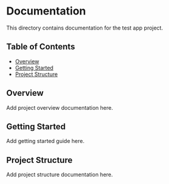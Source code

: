 # Documentation

This directory contains documentation for the test app project.

## Table of Contents

- [Overview](#overview)
- [Getting Started](#getting-started)
- [Project Structure](#project-structure)

## Overview

Add project overview documentation here.

## Getting Started

Add getting started guide here.

## Project Structure

Add project structure documentation here.
